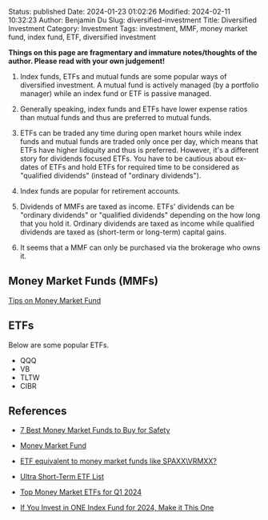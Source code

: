 Status: published
Date: 2024-01-23 01:02:26
Modified: 2024-02-11 10:32:23
Author: Benjamin Du
Slug: diversified-investment
Title: Diversified Investment
Category: Investment
Tags: investment, MMF, money market fund, index fund, ETF, diversified investment

**Things on this page are fragmentary and immature notes/thoughts of the author. Please read with your own judgement!**


1. Index funds, ETFs and mutual funds are some popular ways of diversified investment.
    A mutual fund is actively managed (by a portfolio manager)
    while an index fund or ETF is passive managed.

2. Generally speaking,
    index funds and ETFs have lower expense ratios than mutual funds
    and thus are preferred to mutual funds.

3. ETFs can be traded any time during open market hours 
    while index funds and mutual funds are traded only once per day,
    which means that ETFs have higher lidiquity and thus is preferred.
    However,
    it's a different story for dividends focused ETFs.
    You have to be cautious about ex-dates of ETFs
    and hold ETFs for required time to be considered as "qualified dividends"
    (instead of "ordinary dividends").

4. Index funds are popular for retirement accounts.

5. Dividends of MMFs are taxed as income.
    ETFs' dividends can be "ordinary dividends" or "qualified dividends"
    depending on the how long that you hold it.
    Ordinary dividends are taxed as income
    while qualified dividends are taxed as (short-term or long-term) capital gains.

6. It seems that a MMF can only be purchased via the brokerage who owns it.

## Money Market Funds (MMFs)

[Tips on Money Market Fund]( https://www.legendu.net/misc/blog/tips-on-money-market-fund ) 

## ETFs 

Below are some popular ETFs.

- QQQ
- VB
- TLTW
- CIBR

## References

- [7 Best Money Market Funds to Buy for Safety](https://money.usnews.com/investing/articles/best-money-market-etfs-to-buy-for-safety)

- [Money Market Fund](https://www.schwab.com/money-market-funds?src=SEM&ef_id=Cj0KCQiAwbitBhDIARIsABfFYILwVu4pPovepPVqjwCEg7tUA32F17rpgpKeRGNO3GVxhwCEWMJG9gcaAjnZEALw_wcB:G:s&s_kwcid=AL!5158!3!634515819995!e!!g!!schwab%20money%20market%20funds!18891875442!140715723262&keywordid=aud-1886179544763:kwd-297526799279&gad_source=1&gclid=Cj0KCQiAwbitBhDIARIsABfFYILwVu4pPovepPVqjwCEg7tUA32F17rpgpKeRGNO3GVxhwCEWMJG9gcaAjnZEALw_wcB)

- [ETF equivalent to money market funds like SPAXX\VRMXX?](https://www.bogleheads.org/forum/viewtopic.php?t=406021)

- [Ultra Short-Term ETF List](https://etfdb.com/etfs/bond-duration/ultra-short-term/)

- [Top Money Market ETFs for Q1 2024](https://www.investopedia.com/top-money-market-etfs-for-q1-2024-8417180)

- [If You Invest in ONE Index Fund for 2024, Make it This One](https://www.youtube.com/watch?v=zJXUZPrsm5I)
